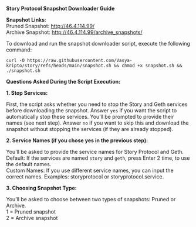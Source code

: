 **Story Protocol Snapshot Downloader Guide**

**Snapshot Links**:   
Pruned Snapshot: http://46.4.114.99/   
Archive Snapshot: http://46.4.114.99/archive_snapshots/   

To download and run the snapshot downloader script, execute the following command:  
```
curl -O https://raw.githubusercontent.com/Vasya-kripto/story/refs/heads/main/snapshot.sh && chmod +x snapshot.sh && ./snapshot.sh
```   

**Questions Asked During the Script Execution:** 

**1. Stop Services:**   

First, the script asks whether you need to stop the Story and Geth services before downloading the snapshot.
Answer `yes` if you want the script to automatically stop these services. You’ll be prompted to provide their names (see next step).
Answer `no` if you want to skip this and download the snapshot without stopping the services (if they are already stopped).

**2. Service Names (if you chose yes in the previous step):**   

You’ll be asked to provide the service names for Story Protocol and Geth.   
Default: If the services are named `story` and `geth`, press Enter 2 time, to use the default names.      
Custom Names: If you use different service names, you can input the correct names. Examples: storyprotocol or storyprotocol.service.  

**3. Choosing Snapshot Type:**   

You’ll be asked to choose between two types of snapshots: Pruned or Archive.   
1 = Pruned snapshot   
2 = Archive snapshot   

